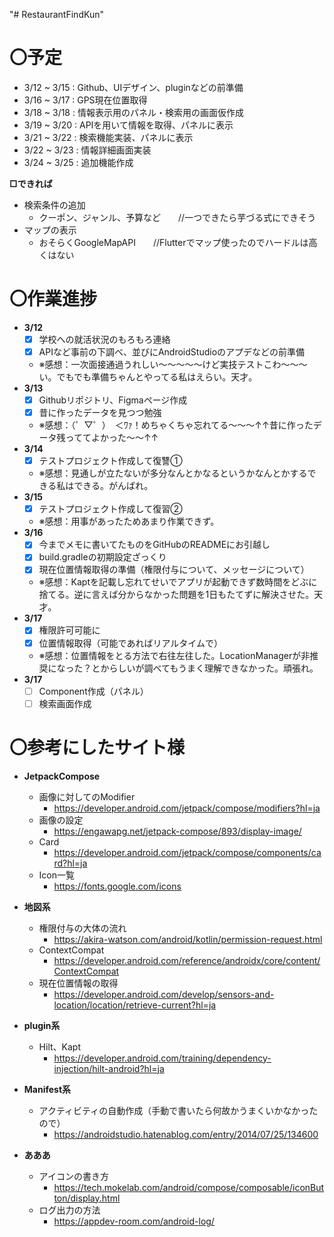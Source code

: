 "# RestaurantFindKun" 
  
# **〇予定**  
+ 3/12 ~ 3/15 : Github、UIデザイン、pluginなどの前準備  
+ 3/16 ~ 3/17 : GPS現在位置取得  
+ 3/18 ~ 3/18 : 情報表示用のパネル・検索用の画面仮作成  
+ 3/19 ~ 3/20 : APIを用いて情報を取得、パネルに表示  
+ 3/21 ~ 3/22 : 検索機能実装、パネルに表示  
+ 3/22 ~ 3/23 : 情報詳細画面実装  
+ 3/24 ~ 3/25 : 追加機能作成  
  
**□できれば**  
+ 検索条件の追加  
  - クーポン、ジャンル、予算など　　//一つできたら芋づる式にできそう  
+ マップの表示  
  - おそらくGoogleMapAPI　　//Flutterでマップ使ったのでハードルは高くはない  
  
# **〇作業進捗**  
+ **3/12**  
    - [x] 学校への就活状況のもろもろ連絡  
    - [x] APIなど事前の下調べ、並びにAndroidStudioのアプデなどの前準備  
    - ※感想：一次面接通過うれしい～～～～～けど実技テストこわ～～～い。でもでも準備ちゃんとやってる私はえらい。天才。  
+ **3/13**  
    - [x] Githubリポジトリ、Figmaページ作成  
    - [x] 昔に作ったデータを見つつ勉強  
    - ※感想：（゜▽゜）　＜ﾜｧ！めちゃくちゃ忘れてる～～～↑↑昔に作ったデータ残っててよかった～～↑↑  
+ **3/14**  
    - [x] テストプロジェクト作成して復讐①  
    - ※感想：見通しが立たないが多分なんとかなるというかなんとかするできる私はできる。がんばれ。  
+ **3/15**  
    - [x] テストプロジェクト作成して復習②  
    - ※感想：用事があったためあまり作業できず。  
+ **3/16**  
    - [x] 今までメモに書いてたものをGitHubのREADMEにお引越し  
    - [x] build.gradleの初期設定ざっくり  
    - [x] 現在位置情報取得の準備（権限付与について、メッセージについて）  
    - ※感想：Kaptを記載し忘れてせいでアプリが起動できず数時間をどぶに捨てる。逆に言えば分からなかった問題を1日もたてずに解決させた。天才。  
+ **3/17**  
    - [x] 権限許可可能に  
    - [x] 位置情報取得（可能であればリアルタイムで）  
    - ※感想：位置情報をとる方法で右往左往した。LocationManagerが非推奨になった？とからしいが調べてもうまく理解できなかった。頑張れ。
+ **3/17**
    - [ ] Component作成（パネル）
    - [ ] 検索画面作成
  
# **〇参考にしたサイト様**  
  + **JetpackCompose**  
    - 画像に対してのModifier  
      - https://developer.android.com/jetpack/compose/modifiers?hl=ja  
    - 画像の設定
      - https://engawapg.net/jetpack-compose/893/display-image/
    - Card
      - https://developer.android.com/jetpack/compose/components/card?hl=ja
    - Icon一覧
      - https://fonts.google.com/icons

  + **地図系**  
    - 権限付与の大体の流れ  
      - https://akira-watson.com/android/kotlin/permission-request.html  
    - ContextCompat  
      - https://developer.android.com/reference/androidx/core/content/ContextCompat  
    - 現在位置情報の取得
      - https://developer.android.com/develop/sensors-and-location/location/retrieve-current?hl=ja 

  + **plugin系**  
    - Hilt、Kapt  
      - https://developer.android.com/training/dependency-injection/hilt-android?hl=ja  

  + **Manifest系**  
    - アクティビティの自動作成（手動で書いたら何故かうまくいかなかったので）  
      - https://androidstudio.hatenablog.com/entry/2014/07/25/134600  
  
  + **あああ**  
    - アイコンの書き方
      - https://tech.mokelab.com/android/compose/composable/iconButton/display.html
    - ログ出力の方法  
      - https://appdev-room.com/android-log/  
